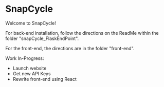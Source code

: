 # SnapCycle


Welcome to SnapCycle! 

For back-end installation, follow the directions on the ReadMe within the folder "snapCycle_FlaskEndPoint". 

For the front-end, the directions are in the folder "front-end".

Work In-Progress:

- Launch website
- Get new API Keys
- Rewrite front-end using React 

